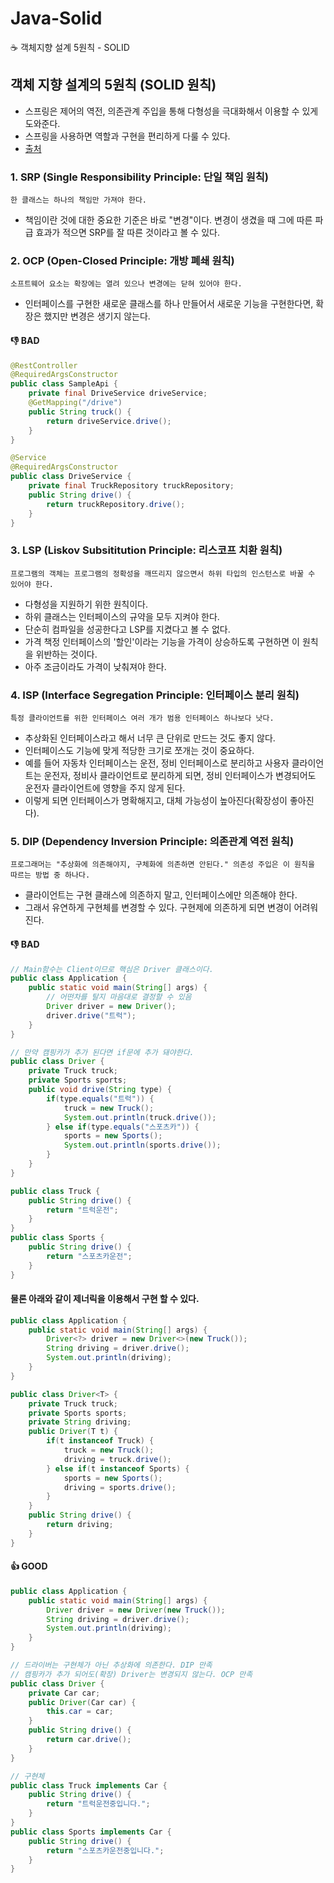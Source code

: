 # Java-Solid
:coffee: 객체지향 설계 5원칙 - SOLID


## 객체 지향 설계의 5원칙 (SOLID 원칙) ##
- 스프링은 제어의 역전, 의존관계 주입을 통해 다형성을 극대화해서 이용할 수 있게 도와준다.
- 스프링을 사용하면 역할과 구현을 편리하게 다룰 수 있다. 
- [출처](https://dct-wonjung.tistory.com/entry/%EC%8A%A4%ED%94%84%EB%A7%81-%EC%9B%90%EB%A6%AC-%EA%B0%9D%EC%B2%B4%EC%A7%80%ED%96%A5-SOLID)

### 1. SRP (Single Responsibility Principle: 단일 책임 원칙) ###
````
한 클래스는 하나의 책임만 가져야 한다.
````
- 책임이란 것에 대한 중요한 기준은 바로 "변경"이다. 변경이 생겼을 때 그에 따른 파급 효과가 적으면 SRP를 잘 따른 것이라고 볼 수 있다.

### 2. OCP (Open-Closed Principle: 개방 폐쇄 원칙) ###
````
소프트웨어 요소는 확장에는 열려 있으나 변경에는 닫혀 있어야 한다.
````
- 인터페이스를 구현한 새로운 클래스를 하나 만들어서 새로운 기능을 구현한다면, 확장은 했지만 변경은 생기지 않는다.


#### 👎 BAD ####
````java
@RestController
@RequiredArgsConstructor
public class SampleApi {
	private final DriveService driveService;
	@GetMapping("/drive")
	public String truck() {
		return driveService.drive();
	}
}
````
````java
@Service
@RequiredArgsConstructor
public class DriveService {
	private final TruckRepository truckRepository;
	public String drive() {
		return truckRepository.drive();
	}
}
````


### 3. LSP (Liskov Subsititution Principle: 리스코프 치환 원칙) ###
````
프로그램의 객체는 프로그램의 정확성을 깨뜨리지 않으면서 하위 타입의 인스턴스로 바꿀 수 있어야 한다.
````
- 다형성을 지원하기 위한 원칙이다. 
- 하위 클래스는 인터페이스의 규약을 모두 지켜야 한다.
- 단순히 컴파일을 성공한다고 LSP를 지켰다고 볼 수 없다. 
- 가격 책정 인터페이스의 '할인'이라는 기능을 가격이 상승하도록 구현하면 이 원칙을 위반하는 것이다.
- 아주 조금이라도 가격이 낮춰져야 한다.

### 4. ISP (Interface Segregation Principle: 인터페이스 분리 원칙) ###
````
특정 클라이언트를 위한 인터페이스 여러 개가 범용 인터페이스 하나보다 낫다.
````
- 추상화된 인터페이스라고 해서 너무 큰 단위로 만드는 것도 좋지 않다. 
- 인터페이스도 기능에 맞게 적당한 크기로 쪼개는 것이 중요하다.
- 예를 들어 자동차 인터페이스는 운전, 정비 인터페이스로 분리하고 사용자 클라이언트는 운전자, 정비사 클라이언트로 분리하게 되면, 정비 인터페이스가 변경되어도 운전자 클라이언트에 영향을 주지 않게 된다. 
- 이렇게 되면 인터페이스가 명확해지고, 대체 가능성이 높아진다(확장성이 좋아진다).

### 5. DIP (Dependency Inversion Principle: 의존관계 역전 원칙) ###
````
프로그래머는 "추상화에 의존해야지, 구체화에 의존하면 안된다." 의존성 주입은 이 원칙을 따르는 방법 중 하나다.
````
- 클라이언트는 구현 클래스에 의존하지 말고, 인터페이스에만 의존해야 한다. 
- 그래서 유연하게 구현체를 변경할 수 있다. 구현제에 의존하게 되면 변경이 어려워진다.

#### :-1: BAD ####
````java
// Main함수는 Client이므로 핵심은 Driver 클래스이다.
public class Application {
	public static void main(String[] args) {
		// 어떤차를 탈지 마음대로 결정할 수 있음
		Driver driver = new Driver();
		driver.drive("트럭");
	}
}
````
````java
// 만약 캠핑카가 추가 된다면 if문에 추가 돼야한다.
public class Driver {
	private Truck truck;
	private Sports sports;
	public void drive(String type) {
		if(type.equals("트럭")) {
			truck = new Truck();
			System.out.println(truck.drive());
		} else if(type.equals("스포츠카")) {
			sports = new Sports();
			System.out.println(sports.drive());
		}
	}
}
````
````java
public class Truck {
	public String drive() {
		return "트럭운전";
	}
}
public class Sports {
	public String drive() {
		return "스포츠카운전";
	}
}
````

#### 물론 아래와 같이 제너릭을 이용해서 구현 할 수 있다. ####
````java
public class Application {
	public static void main(String[] args) {
		Driver<?> driver = new Driver<>(new Truck());
		String driving = driver.drive();
		System.out.println(driving);
	}
}
````
````java
public class Driver<T> {
	private Truck truck;
	private Sports sports;
	private String driving;
	public Driver(T t) {
		if(t instanceof Truck) {
			truck = new Truck();
			driving = truck.drive();
		} else if(t instanceof Sports) {
			sports = new Sports();
			driving = sports.drive();
		}
	}
	public String drive() {
		return driving;
	}
}
````

#### :+1: GOOD ####
````java
public class Application {
	public static void main(String[] args) {
		Driver driver = new Driver(new Truck());
		String driving = driver.drive();
		System.out.println(driving);
	}
}
````
````java
// 드라이버는 구현체가 아닌 추상화에 의존한다. DIP 만족
// 캠핑카가 추가 되어도(확장) Driver는 변경되지 않는다. OCP 만족
public class Driver {
	private Car car;
	public Driver(Car car) {
		this.car = car;
	}
	public String drive() {
		return car.drive();
	}
}
````

````java
// 구현체
public class Truck implements Car {
	public String drive() {
		return "트럭운전중입니다.";
	}
}
public class Sports implements Car {
	public String drive() {
		return "스포츠카운전중입니다.";
	}
}
````




